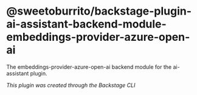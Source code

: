 # @sweetoburrito/backstage-plugin-ai-assistant-backend-module-embeddings-provider-azure-open-ai

The embeddings-provider-azure-open-ai backend module for the ai-assistant plugin.

_This plugin was created through the Backstage CLI_
